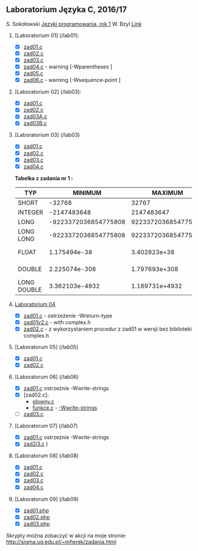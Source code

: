 ## Laboratorium Języka C, 2016/17

S. Sokołowski
[Języki programowania, rok 1](https://inf.ug.edu.pl/~stefan/Dydaktyka/JezProg/)
W. Bzyl
[Link](http://wbzyl.inf.ug.edu.pl/rails2/jp)

1. [Laboratorium 01]  (/lab01):

 	* [x] [zad01.c](lab01/zad01.c)
	* [x] [zad02.c](lab01/zad02.c)
	* [x] [zad03.c](lab01/zad03.c)
	* [x] [zad04.c](lab01/zad04.c) - warning [-Wparentheses ]
	* [x] [zad05.c](lab01/zad05.c)
	* [x] [zad06.c](lab01/zad06.c) - warning [-Wsequence-point ]

1. [Laboratorium 02]  (/lab03):

   	* [x] [zad01.c](lab02/zad01.c)
  	* [x] [zad02.c](lab02/zad02.c)
  	* [x] [zad03A.c](lab02/zad03A.c)
  	* [x] [zad03B.c](lab02/zad03B.c)

1. [Laboratorium 03] (/lab03)
	* [x] [zad01.c](lab03/zad01.c)
	* [x] [zad02.c](lab03/zad02.c)
	* [x] [zad03.c](lab03/zad03.c)
	* [x] [zad04.c](lab03/zad04.c)

	**Tabelka z zadania nr 1 :**

	|    TYP      |       MINIMUM       |       MAXIMUM       |      ZIARNO     |      PRECYZJA    |      WE/WY     |
	|-------------|---------------------|---------------------|-----------------|------------------|----------------|
	|SHORT        |               -32768|                32767|                 |                  |       %i       |
	|INTEGER      |          -2147483648|           2147483647|                 |                  |       %i       |
	|LONG         | -9223372036854775808|  9223372036854775807|                 |                  |       %li      |
	|LONG LONG    | -9223372036854775808|  9223372036854775807|                 |                  |       %lli     |
	|FLOAT        |         1.175494e-38|         3.402823e+38|     1.192093e-07|                 6|   %f lub %e    |
	|DOUBLE       |        2.225074e-308|        1.797693e+308|     2.220446e-16|                15|  %lf lub %le   |
	|LONG DOUBLE  |       3.362103e-4932|       1.189731e+4932|     1.084202e-19|                18|   %Lf lub %Le  |


1. [Laboratorium 04](/lab04)
  	* [x] [zad01.c](lab04/zad01.c) - ostrzeżenie -Wreturn-type
    * [x] [zad01v2.c](lab04/zad01v2.c) - with complex.h
    * [x] [zad02.c](lab04/zad02.c) - z wykorzystaniem procedur z zad01 w wersji bez biblioteki complex.h

1. [Laboratorum 05] (/lab05)
    * [x] [zad01.c](lab05/zad01.c)
    * [x] [zad02.c](lab05/zad02.c)

1. [Laboratorum 06] (/lab06)
    * [x] [zad01.c](lab06/zad01.c) ostrzeżnie -Wwrite-strings
    * [x] [zad02.c]:
        *  [glowny.c](lab06/glowny.c)
        *  [funkce.c](lab06/funkcje.c) - [-Wwrite-strings](http://stackoverflow.com/questions/1524356/c-deprecated-conversion-from-string-constant-to-char)
    * [ ] [zad03.c](lab06/zad03.c)

1. [Laboratorum 07] (/lab07)
    * [x] [zad01.c](lab07/zad01.c) ostrzeżnie -Wwrite-strings
    * [x] [zad2i3.c](lab07/zad2i3.c)
  )

1. [Laboratorum 08] (/lab08)
    * [x] [zad01.c](lab08/zad01.c)
    * [x] [zad02.c](lab08/zad02.c)
    * [x] [zad03.c](lab08/zad03.c)
    * [x] [zad04.c](lab08/zad04.c)

1. [Laboratorum 09] (/lab09)
    * [x] [zad01.php](lab09/zad01.php)
    * [x] [zad02.php](lab09/zad02.php)
    * [x] [zad03.php](lab09/zad03.php)

 Skrypty można zobaczyć w akcji na moje stronie: 
http://sigma.ug.edu.pl/~mfierek/zadania.html
    
